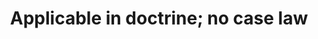 ---
title: "Applicable in doctrine; no case law"
draft: false
exceptions:
- info53k
memberstates:
- NO
score: 3
compensation:
- 
remarks: |
 


link: ""
---